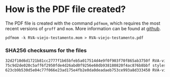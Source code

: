 # How is the PDF file created?
The PDF file is created with the command `pdfmom`, which requires the most recent versions of `groff` and `mom`.
More information can be found at [github](https://github.com/0xR3V/Bibles).

```shell
pdfmom -k RVA-viejo-testamento.mom > RVA-viejo-testamento.pdf
```

### SHA256 checksums for the files
```txt
32d2f10d6d1721b81cc2777f1b65bfeb5a017514d4e9f0f903f70f865ab3750f RVA-viejo-testamento.mom
75c9d2de020c5aff6f2950fde4d26abd0f9256e60db938180820f4ac876b8bbf stylesheet.mom
623cb9b530d5e04c77f066e23ad175e4fb2e0da0deadaeb753ce993a8d333450 RVA-viejo-testamento.pdf
```
